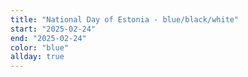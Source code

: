 ```yaml
---
title: "National Day of Estonia - blue/black/white"
start: "2025-02-24"
end: "2025-02-24"
color: "blue"
allday: true
---
```


